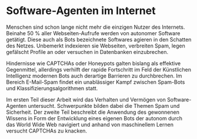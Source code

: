 # Software-Agenten im Internet

Menschen sind schon lange nicht mehr die einzigen Nutzer des Internets. Beinahe 50 % aller Webseiten-Aufrufe werden von autonomer Software getätigt. Diese auch als Bots bezeichnete Softwares agieren in den Schatten des Netzes. Unbemerkt indexieren sie Webseiten, verbreiten Spam, legen gefälscht Profile an oder versuchen in Datenbanken einzubrechen.

Hindernisse wie CAPTCHAs oder Honeypots galten bislang als effektive Gegenmittel, allerdings verhilft der rapide Fortschritt im Feld der Künstlichen Intelligenz modernen Bots auch derartige Barrieren zu durchbrechen. Im Bereich E-Mail-Spam findet ein unablässiger Kampf zwischen Spam-Bots und Klassifizierungsalgorithmen statt.

Im ersten Teil dieser Arbeit wird das Verhalten und Vermögen von Software-Agenten untersucht. Schwerpunkte bilden dabei die Themen Spam und Sicherheit. Der zweite Teil beschreibt die Anwendung des gewonnenen Wissens in Form der Entwicklung eines eigenen Bots der autonom durch das World Wide Web navigiert und anhand von maschinellem Lernen versucht CAPTCHAs zu knacken.
